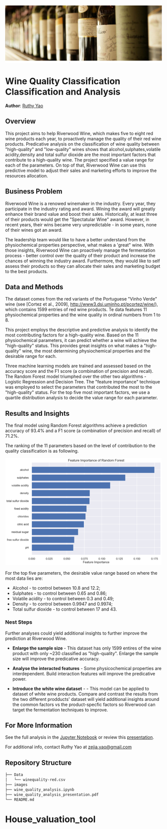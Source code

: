 ![front_image](./images/front_image.PNG)

# Wine Quality Classification Classification and Analysis

**Author**: [Ruthy Yao](mailto:zejia.yao@gmail.com)

## Overview

This project aims to help Riverwood Wine, which makes five to eight red wine products each year, to proactively manage the quality of their red wine products. Predicative analysis on the classification of wine quality between "high-quality" and "low-quality" wines shows that alcohol,sulphates,volatile acidity,density and total sulfur dioxide are the most important factors that contribute to a high-quality wine. The project specified a value range for each of the parameters. On top of that, Riverwood Wine can use this predictive model to adjust their sales and marketing efforts to improve the resources allocation. 

## Business Problem

Riverwood Wine is a renowed winemaker in the industry. Every year, they participate in the industry rating and award. Wining the award will greatly enhance their brand value and boost their sales. Historically, at least three of their products would get the "Spectatular Wine" award. However, in recent years, their wins became very unpredictable - in some years, none of their wines got an award. 

The leadership team would like to have a better understand from the physiochemical properties perspective, what makes a 'great" wine. With those insights, Riverwood Wine can proactively manage the fermentation process - better control over the quality of their product and increase the chances of winning the industry award. Furthermore, they would like to self assess their products so they can allocate their sales and marketing budget to the best products.


## Data and Methods

The dataset comes from the red variants of the Portuguese "Vinho Verde" wine (see [Cortez et al., 2009], http://www3.dsi.uminho.pt/pcortez/wine/), which contains 1599 entries of red wine products. Te data features 11 physiochemical properties and the wine quality in ordinal numbers from 1 to 8. 

This project employs the descriptive and predictive analysis to identify the most contributing factors for a high-quality wine. Based on the 11 physiochemical parameters, it can predict whether a wine will achieve the "high-quality" status. This provides great insights on what makes a "high-quality" wine, the most determining physiochemical properties and the desirable range for each.  

Three machine learning models are trained and assessed based on the accuracy score and the F1 score (a combination of precision and recall). The Random Forest model triumphed over the other two algorithms - Logistic Regression and Decision Tree. The "feature importance" technique was employed to select the parameters that contributed the most to the "high-quality" status. For the top five most important factors, we use a quartile distribution analysis to decide the value range for each parameter. 

## Results and Insights

The final model using Random Forest algorithms achieve a prediction accuracy of 93.4% and a F1 score (a combination of precision and recall) of 71.2%.

The ranking of the 11 parameters based on the level of contribution to the quality classification is as following.

![feature_importance_random](./images/feature_importance_random.png)

For the top five parameters, the desirable value range based on where the most data lies are: 

* Alcohol - to control between 10.8 and 12.2;
* Sulphates - to control between 0.65 and 0.86;
* Volatile acidity - to control between 0.3 and 0.49;
* Density - to control between 0.9947 and 0.9974;
* Total sulfur dioxide - to control between 17 and 43.

### Nest Steps

Further analyses could yield additional insights to further improve the prediction at Riverwood Wine.
    
- **Enlarge the sample size** - This dataset has only 1599 entires of the wine product with only ~230 classified as "high-quality". Enlarge the sample size will improve the predicative accuracy.

- **Analyse the interacted features** - Some physicochemical properties are interdependent. Build interaction features will improve the predicative power. 

- **Introduce the white wine dataset** - - This model can be applied to dataset of white wine products. Compare and contrast the results from the two different prodducts' dataset will yield additional insights around the common factors vs the product-specfic factors so Riverwood can target the fermentation techniques to improve.  

## For More Information

See the full analysis in the [Jupyter Notebook](./wine_quality_analysis.ipynb) or review this [presentation](./wine_quality_analysis_presentation.pdf).

For additional info, contact Ruthy Yao at [zejia.yao@gmail.com](mailto:zejia.yao@gmail.com)

## Repository Structure

```
├── Data
│   └── winequality-red.csv
├── images
├── wine_quality_analysis.ipynb 
├── wine_quality_analysis_presentation.pdf
└── README.md
```
# House_valuation_tool
